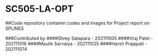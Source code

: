 # SC505-LA-OPT
##Code repository containin codes and images for Project report on SPLINES

###Contributed by
####Shrey Satapara - 202111005
####Vraj Patel - 202111016
####Maulik Sarvaiya - 202111025
####Harsh Prajapati - 202111074